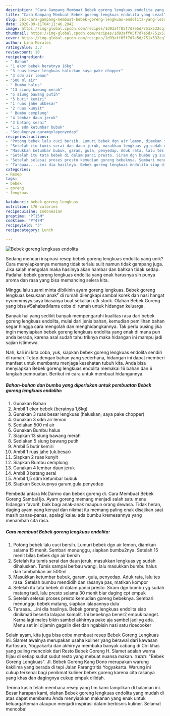 ```yaml
---
description: "Cara Gampang Membuat Bebek goreng lengkuas endolita yang Lezat"
title: "Cara Gampang Membuat Bebek goreng lengkuas endolita yang Lezat"
slug: 561-cara-gampang-membuat-bebek-goreng-lengkuas-endolita-yang-lezat
date: 2020-09-11T04:11:46.294Z
image: https://img-global.cpcdn.com/recipes/1d93aff05f7d7e5d/751x532cq70/bebek-goreng-lengkuas-endolita-foto-resep-utama.jpg
thumbnail: https://img-global.cpcdn.com/recipes/1d93aff05f7d7e5d/751x532cq70/bebek-goreng-lengkuas-endolita-foto-resep-utama.jpg
cover: https://img-global.cpcdn.com/recipes/1d93aff05f7d7e5d/751x532cq70/bebek-goreng-lengkuas-endolita-foto-resep-utama.jpg
author: Lina Morales
ratingvalue: 3.7
reviewcount: 10
recipeingredient:
- " Bahan"
- "1 ekor bebek beratnya 16kg"
- "3 ruas besar lengkuas haluskan saya pake chopper"
- "3 sdm air lemon"
- "500 ml air"
- " Bumbu halus"
- "13 siung bawang merah"
- "5 siung bawang putih"
- "5 butir kemiri"
- "1 ruas jahe ukbesar"
- "2 ruas kunyit"
- " Bumbu cemplung"
- "4 lembar daun jeruk"
- "3 batang serai"
- "1,5 sdm ketumbar bubuk"
- "Secukupnya garamgulapenyedap"
recipeinstructions:
- "Potong bebek lalu cuci bersih. Lumuri bebek dgn air lemon, diamkan selama 15 menit. Sembari menunggu, siapkan bumbu2nya. Setelah 15 menit bilas bebek dgn air bersih"
- "Setelah itu tumis serai dan daun jeruk, masukkan lengkuas yg sudah dihaluskan. Tumis sampai berbau wangi, lalu masukkan bumbu halus dan tambahkan air 500ml"
- "Masukkan ketumbar bubuk, garam, gula, penyedap. Aduk rata, lalu tes rasa. Setelah bumbu mendidih dan rasanya pas, matikan kompor"
- "Setelah itu tata bebek di dalam panci presto. Siram dgn bumbu yg sudah matang tadi, lalu presto selama 30 menit biar daging cpt empuk"
- "Setelah selesai proses presto kemudian goreng bebeknya. Sembari menunggu bebek matang, siapkan lalapannya dulu"
- "Taraaaa.....ini dia hasilnya. Bebek goreng lengkuas endolita siap dinikmati beserta lalapan komplit. Ini bebeknya bener2 empuk banget. Karna lagi males bikin sambel akhirnya pake aja sambel jadi yg ada. Menu set ini dijamin gagalin diet dan ngabisin nasi satu ricecooker"
categories:
- Resep
tags:
- bebek
- goreng
- lengkuas

katakunci: bebek goreng lengkuas 
nutrition: 176 calories
recipecuisine: Indonesian
preptime: "PT15M"
cooktime: "PT47M"
recipeyield: "3"
recipecategory: Lunch

---
```



![Bebek goreng lengkuas endolita](https://img-global.cpcdn.com/recipes/1d93aff05f7d7e5d/751x532cq70/bebek-goreng-lengkuas-endolita-foto-resep-utama.jpg)

Sedang mencari inspirasi resep bebek goreng lengkuas endolita yang unik? Cara menyiapkannya memang tidak terlalu sulit namun tidak gampang juga. Jika salah mengolah maka hasilnya akan hambar dan bahkan tidak sedap. Padahal bebek goreng lengkuas endolita yang enak harusnya sih punya aroma dan rasa yang bisa memancing selera kita.

Minggu lalu suami minta dibikinin ayam goreng lengkuas. Bebek goreng lengkuas kesukaan anak² di rumah dilengkapi sambal korek dan nasi hangat nyummmyyy.saya biasanya buat sekalian utk stock. Olahan Bebek Goreng yang bisa #SahabatMama coba di rumah untuk hidangan keluarga.

Banyak hal yang sedikit banyak mempengaruhi kualitas rasa dari bebek goreng lengkuas endolita, mulai dari jenis bahan, kemudian pemilihan bahan segar hingga cara mengolah dan menghidangkannya. Tak perlu pusing jika ingin menyiapkan bebek goreng lengkuas endolita yang enak di mana pun anda berada, karena asal sudah tahu triknya maka hidangan ini mampu jadi sajian istimewa.


Nah, kali ini kita coba, yuk, siapkan bebek goreng lengkuas endolita sendiri di rumah. Tetap dengan bahan yang sederhana, hidangan ini dapat memberi manfaat untuk membantu menjaga kesehatan tubuh kita. Anda bisa menyiapkan Bebek goreng lengkuas endolita memakai 16 bahan dan 6 langkah pembuatan. Berikut ini cara untuk membuat hidangannya.

<!--inarticleads1-->

##### Bahan-bahan dan bumbu yang diperlukan untuk pembuatan Bebek goreng lengkuas endolita:

1. Gunakan  Bahan
1. Ambil 1 ekor bebek (beratnya 1,6kg)
1. Gunakan 3 ruas besar lengkuas (haluskan, saya pake chopper)
1. Gunakan 3 sdm air lemon
1. Sediakan 500 ml air
1. Gunakan  Bumbu halus
1. Siapkan 13 siung bawang merah
1. Sediakan 5 siung bawang putih
1. Ambil 5 butir kemiri
1. Ambil 1 ruas jahe (uk.besar)
1. Siapkan 2 ruas kunyit
1. Siapkan  Bumbu cemplung
1. Gunakan 4 lembar daun jeruk
1. Ambil 3 batang serai
1. Ambil 1,5 sdm ketumbar bubuk
1. Siapkan Secukupnya garam,gula,penyedap


Pembeda antara McDarmo dan bebek goreng di. Cara Membuat Bebek Goreng Sambal Ijo. Ayam goreng memang menjadi salah satu menu hidangan favorit, baik bagi anak-anak maupun orang dewasa. Tidak heran, daging ayam yang kenyal dan nikmat itu memang paling enak disajikan saat masih panas-panas, apalagi kalau ada bumbu kremesannya yang menambah cita rasa. 

<!--inarticleads2-->

##### Cara membuat Bebek goreng lengkuas endolita:

1. Potong bebek lalu cuci bersih. Lumuri bebek dgn air lemon, diamkan selama 15 menit. Sembari menunggu, siapkan bumbu2nya. Setelah 15 menit bilas bebek dgn air bersih
1. Setelah itu tumis serai dan daun jeruk, masukkan lengkuas yg sudah dihaluskan. Tumis sampai berbau wangi, lalu masukkan bumbu halus dan tambahkan air 500ml
1. Masukkan ketumbar bubuk, garam, gula, penyedap. Aduk rata, lalu tes rasa. Setelah bumbu mendidih dan rasanya pas, matikan kompor
1. Setelah itu tata bebek di dalam panci presto. Siram dgn bumbu yg sudah matang tadi, lalu presto selama 30 menit biar daging cpt empuk
1. Setelah selesai proses presto kemudian goreng bebeknya. Sembari menunggu bebek matang, siapkan lalapannya dulu
1. Taraaaa.....ini dia hasilnya. Bebek goreng lengkuas endolita siap dinikmati beserta lalapan komplit. Ini bebeknya bener2 empuk banget. Karna lagi males bikin sambel akhirnya pake aja sambel jadi yg ada. Menu set ini dijamin gagalin diet dan ngabisin nasi satu ricecooker


Selain ayam, kita juga bisa coba membuat resep Bebek Goreng Lengkuas ini. Slamet awalnya merupakan usaha kuliner yang berawal dari kawasan Kartosuro, Yogyakarta dan akhirnya membuka banyak cabang di Ciri khas yang paling mencolok dari Resto Bebek Goreng H. Slamet adalah warna hijau di setiap sudut sudut resto yang mebuat nuansa makan. תמונה: &#34;Bebek Goreng Lengkuas&#34;. ‪Jl. Bebek Goreng Kang Dono merupakan warung kakilima yang berada di tepi Jalan Parangtritis Yogyakarta. Warung ini cukup terkenal bagi penikmat kuliner bebek goreng karena cita rasanya yang khas dan dagingnya cukup empuk dilidah. 

Terima kasih telah membaca resep yang tim kami tampilkan di halaman ini. Besar harapan kami, olahan Bebek goreng lengkuas endolita yang mudah di atas dapat membantu Anda menyiapkan makanan yang enak untuk keluarga/teman ataupun menjadi inspirasi dalam berbisnis kuliner. Selamat mencoba!
